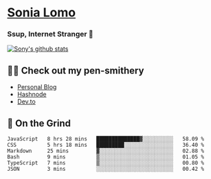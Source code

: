 # [Sonia Lomo](https://sonylomo.github.io/) 
### Ssup, Internet Stranger 🤩

<a href="https://github.com/sonylomo/github-readme-stats">
  <img align="center" src="https://media.giphy.com/media/lU05nFSW6Y2A/giphy.gif" alt="Sony's github stats" />
</a>

## ✍🏾 Check out my pen-smithery
- [Personal Blog](https://www.sonylomo.dev/blog)
- [Hashnode](https://sonylomo.hashnode.dev/)
- [Dev.to](https://dev.to/sonylomo)

## 🤡 On the Grind
<!--START_SECTION:waka-->

```text
JavaScript   8 hrs 28 mins   ██████████████▓░░░░░░░░░░   58.09 %
CSS          5 hrs 18 mins   █████████░░░░░░░░░░░░░░░░   36.40 %
Markdown     25 mins         ▓░░░░░░░░░░░░░░░░░░░░░░░░   02.88 %
Bash         9 mins          ▒░░░░░░░░░░░░░░░░░░░░░░░░   01.05 %
TypeScript   7 mins          ▒░░░░░░░░░░░░░░░░░░░░░░░░   00.80 %
JSON         3 mins          ░░░░░░░░░░░░░░░░░░░░░░░░░   00.42 %
```

<!--END_SECTION:waka-->
